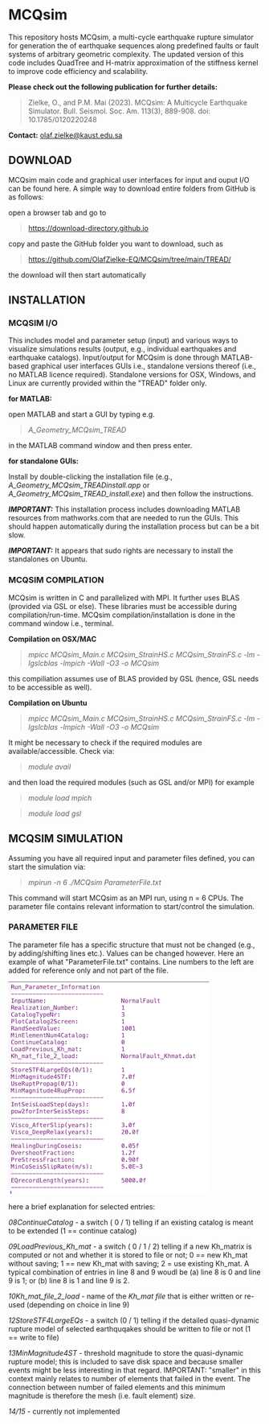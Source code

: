 # MCQsim

This repository hosts MCQsim, a multi-cycle earthquake rupture simulator for generation the of earthquake sequences along predefined faults or fault systems of arbitrary geometric complexity. The updated version of this code includes QuadTree and H-matrix approximation of the stiffness kernel to improve code efficiency and scalability.

**Please check out the following publication for further details:**

> Zielke, O., and P.M. Mai (2023). MCQsim: A Multicycle Earthquake Simulator. Bull. Seismol. Soc. Am. 113(3), 889-908. doi: 10.1785/0120220248

**Contact:** olaf.zielke@kaust.edu.sa



## DOWNLOAD
  MCQsim main code and graphical user interfaces for input and ouput I/O can be found here. A simple way to download entire folders from GitHub is as follows:

  open a browser tab and go to
  
 > https://download-directory.github.io

  copy and paste the GitHub folder you want to download, such as
  
 > https://github.com/OlafZielke-EQ/MCQsim/tree/main/TREAD/
  
  the download will then start automatically



## INSTALLATION
### MCQSIM I/O
  This includes model and parameter setup (input) and various ways to visualize simulations results (output, e.g., individual earthquakes and earthquake catalogs). Input/output for MCQsim is done through MATLAB-based graphical user interfaces GUIs i.e., standalone versions thereof (i.e., no MATLAB licence required). Standalone versions for OSX, Windows, and Linux are currently provided within the "TREAD" folder only.
  
  **for MATLAB:** 
  
  open MATLAB and start a GUI by typing e.g.
  
> _A_Geometry_MCQsim_TREAD_

in the MATLAB command window and then press enter.

 **for standalone GUIs:**
  
  Install by double-clicking the installation file (e.g., _A_Geometry_MCQsim_TREADinstall.app_ or _A_Geometry_MCQsim_TREAD_install.exe_) and then follow the instructions. 
  
  **_IMPORTANT:_** This installation process includes downloading MATLAB resources from mathworks.com that are needed to run the GUIs. This should happen automatically during the installation process but can be a bit slow.
  
  **_IMPORTANT:_** It appears that sudo rights are necessary to install the standalones on Ubuntu.



### MCQSIM COMPILATION
  MCQsim is written in C and parallelized with MPI. It further uses BLAS (provided via GSL or else). These libraries must be accessible during compilation/run-time. MCQsim compilation/installation is done in the command window i.e., terminal.

**Compilation on OSX/MAC**

> _mpicc   MCQsim_Main.c   MCQsim_StrainHS.c   MCQsim_StrainFS.c   -lm  -lgslcblas  -lmpich  -Wall  -O3  -o  MCQsim_

  this compiliation assumes use of BLAS provided by GSL (hence, GSL needs to be accessible as well).

**Compilation on Ubuntu**

 > _mpicc   MCQsim_Main.c   MCQsim_StrainHS.c   MCQsim_StrainFS.c   -lm  -lgslcblas  -lmpich  -Wall  -O3  -o  MCQsim_

  It might be necessary to check if the required modules are available/accessible. Check via:

> _module avail_

  and then load the required modules (such as GSL and/or MPI) for example

> _module load mpich_
  
 > _module load gsl_
  

## MCQSIM SIMULATION
  Assuming you have all required input and parameter files defined, you can start the simulation via:

 > _mpirun -n 6 ./MCQsim ParameterFile.txt_

  This command will start MCQsim as an MPI run, using n = 6 CPUs. The parameter file contains relevant information to start/control the simulation.

### PARAMETER FILE  
  The parameter file has a specific structure that must not be changed (e.g., by adding/shifting lines etc.). Values can be changed however. Here an example of what "ParameterFile.txt" contains. Line numbers to the left are added for reference only and not part of the file.

![this is an example parameter file](https://github.com/OlafZielke-EQ/MCQsim/blob/main/pagematerial/ParameterFileScreenShot.png)

here a brief explanation for selected entries:

_08ContinueCatalog_      - a switch ( 0 / 1) telling if an existing catalog is meant to be extended (1 == continue catalog)

_09LoadPrevious_Kh_mat_  - a switch ( 0 / 1 / 2) telling if a new Kh_matrix is computed or not and whether it is stored to file or not; 0 == new Kh_mat without saving; 1 == new Kh_mat with saving; 2 = use existing Kh_mat. A typical combination of entries in line 8 and 9 woudl be (a) line 8 is 0 and line 9 is 1; or (b) line 8 is 1 and line 9 is 2.

_10Kh_mat_file_2_load_   - name of the _Kh_mat file_ that is either written or re-used (depending on choice in line 9)

_12StoreSTF4LargeEQs_    - a switch (0 / 1) telling if the detailed quasi-dynamic rupture model of selected earthquqakes should be written to file or not (1 == write to file)

_13MinMagnitude4ST_      - threshold magnitude to store the quasi-dynamic rupture model; this is included to save disk space and because smaller events might be less interesting in that regard. IMPORTANT: "smaller" in this context mainly relates to number of elements that failed in the event. The connection between number of failed elements and this minimum magnitude is therefore the mesh (i.e. fault element) size.

_14/15_                 - currently not implemented
